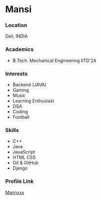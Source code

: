 # Mansi

### Location

Deli, INDIA

### Academics

- B.Tech. Mechanical Engineering IITD'24

### Interests

- Backend (JAVA)
- Gaming
- Music
- Learning Enthusiast
- DSA
- Coding
- Football

### Skills

- C++
- Java
- JavaScript
- HTML CSS
- Git & GitHub
- Django


### Profile Link

[Mannxxx](https://github.com/Mannxxx)
